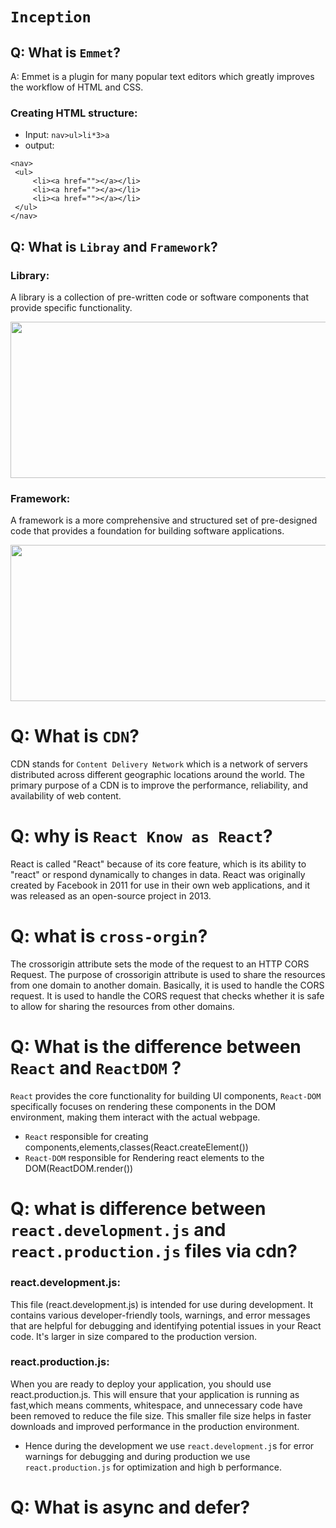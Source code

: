 # `Inception`

## Q: What is `Emmet`?
   A: Emmet is a plugin for many popular text editors which greatly improves the workflow of HTML and CSS.
   ### Creating HTML structure:
   * Input: `nav>ul>li*3>a`
   * output:
   ```
<nav>
    <ul>
        <li><a href=""></a></li>
        <li><a href=""></a></li>
        <li><a href=""></a></li>
    </ul>
</nav>

 ```
## Q: What is `Libray` and `Framework`?
### Library:
A library is a collection of pre-written code or software components that provide specific functionality.

<img  height="250px" width="900px" src="https://miro.medium.com/v2/resize:fit:1100/format:webp/1*VY_o_08nq3YRylQLza5EDg.png">

### Framework:
A framework is a more comprehensive and structured set of pre-designed code that provides a foundation for building software applications.

<img  height="250px" width="900px" src="https://miro.medium.com/v2/resize:fit:1100/format:webp/1*ij6jDTgS5_ldFZbsOfBYDg.png">

# Q: What is `CDN`?
CDN stands for `Content Delivery Network` which is a network of servers distributed across different geographic locations around the world. The primary purpose of a CDN is to improve the performance, reliability, and availability of web content.
      
# Q: why is `React Know as React`?
React is called "React" because of its core feature, which is its ability to "react" or respond dynamically to changes in data. React was originally created by Facebook in 2011 for use in their own web applications, and it was released as an open-source project in 2013.

# Q: what is `cross-orgin`?
The crossorigin attribute sets the mode of the request to an HTTP CORS Request. The purpose of crossorigin attribute is used to share the resources from one domain to another domain. Basically, it is used to handle the CORS request. It is used to handle the CORS request that checks whether it is safe to allow for sharing the resources from other domains.
# Q: What is the difference between `React` and `ReactDOM` ?
`React` provides the core functionality for building UI components, `React-DOM` specifically focuses on rendering these components in the DOM environment, making them interact with the actual webpage.
* `React` responsible for creating components,elements,classes(React.createElement())
* `React-DOM` responsible for Rendering react elements to the DOM(ReactDOM.render())

# Q: what is difference between `react.development.js` and `react.production.js` files via cdn?
### react.development.js:
   This file (react.development.js) is intended for use during development. It contains various developer-friendly tools, warnings, and error messages that are helpful for 
   debugging and identifying potential issues in your React code. It's larger in size compared to the production version.
### react.production.js:
   When you are ready to deploy your application, you should use react.production.js. This will ensure that your application is running as fast,which means comments, 
   whitespace, and unnecessary code have been removed to reduce the file size. This smaller file size helps in faster downloads and improved performance in the production 
   environment.
* Hence during the development we use `react.development.j`s for error warnings for debugging and during production we use `react.production.js` for optimization and high 
b performance.
# Q: What is async and defer?

   
